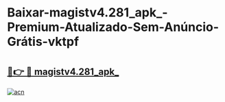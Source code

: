 # Baixar-magistv4.281_apk_-Premium-Atualizado-Sem-Anúncio-Grátis-vktpf

# <h2><a href="https://g7dgft.esa.edu.pl?src=magistv4.281_apk_&ref=vktpf">🔗👉 🔴 magistv4.281_apk_</a></h2>

[![acn](https://github.com/user-attachments/assets/0f9c940e-d8b0-45ae-aac7-cd30a18b3e1c)](https://g7dgft.esa.edu.pl?src=magistv4.281_apk_&ref=vktpf)

